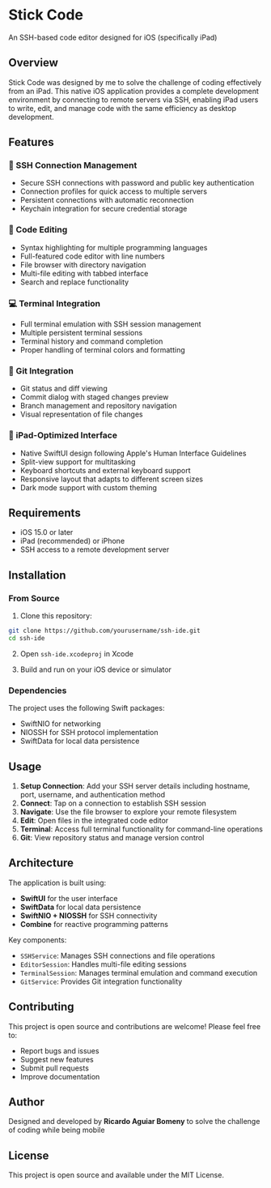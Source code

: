# Stick Code

An SSH-based code editor designed for iOS (specifically iPad)

## Overview

Stick Code was designed by me to solve the challenge of coding effectively from an iPad. This native iOS application provides a complete development environment by connecting to remote servers via SSH, enabling iPad users to write, edit, and manage code with the same efficiency as desktop development.

## Features

### 🔗 SSH Connection Management
- Secure SSH connections with password and public key authentication
- Connection profiles for quick access to multiple servers
- Persistent connections with automatic reconnection
- Keychain integration for secure credential storage

### 📝 Code Editing
- Syntax highlighting for multiple programming languages
- Full-featured code editor with line numbers
- File browser with directory navigation
- Multi-file editing with tabbed interface
- Search and replace functionality

### 💻 Terminal Integration
- Full terminal emulation with SSH session management
- Multiple persistent terminal sessions
- Terminal history and command completion
- Proper handling of terminal colors and formatting

### 🔄 Git Integration
- Git status and diff viewing
- Commit dialog with staged changes preview
- Branch management and repository navigation
- Visual representation of file changes

### 🎨 iPad-Optimized Interface
- Native SwiftUI design following Apple's Human Interface Guidelines
- Split-view support for multitasking
- Keyboard shortcuts and external keyboard support
- Responsive layout that adapts to different screen sizes
- Dark mode support with custom theming

## Requirements

- iOS 15.0 or later
- iPad (recommended) or iPhone
- SSH access to a remote development server

## Installation

### From Source

1. Clone this repository:
```bash
git clone https://github.com/yourusername/ssh-ide.git
cd ssh-ide
```

2. Open `ssh-ide.xcodeproj` in Xcode

3. Build and run on your iOS device or simulator

### Dependencies

The project uses the following Swift packages:
- SwiftNIO for networking
- NIOSSH for SSH protocol implementation
- SwiftData for local data persistence

## Usage

1. **Setup Connection**: Add your SSH server details including hostname, port, username, and authentication method
2. **Connect**: Tap on a connection to establish SSH session
3. **Navigate**: Use the file browser to explore your remote filesystem
4. **Edit**: Open files in the integrated code editor
5. **Terminal**: Access full terminal functionality for command-line operations
6. **Git**: View repository status and manage version control

## Architecture

The application is built using:
- **SwiftUI** for the user interface
- **SwiftData** for local data persistence
- **SwiftNIO + NIOSSH** for SSH connectivity
- **Combine** for reactive programming patterns

Key components:
- `SSHService`: Manages SSH connections and file operations
- `EditorSession`: Handles multi-file editing sessions  
- `TerminalSession`: Manages terminal emulation and command execution
- `GitService`: Provides Git integration functionality

## Contributing

This project is open source and contributions are welcome! Please feel free to:
- Report bugs and issues
- Suggest new features
- Submit pull requests
- Improve documentation

## Author

Designed and developed by **Ricardo Aguiar Bomeny** to solve the challenge of coding while being mobile

## License

This project is open source and available under the MIT License.

